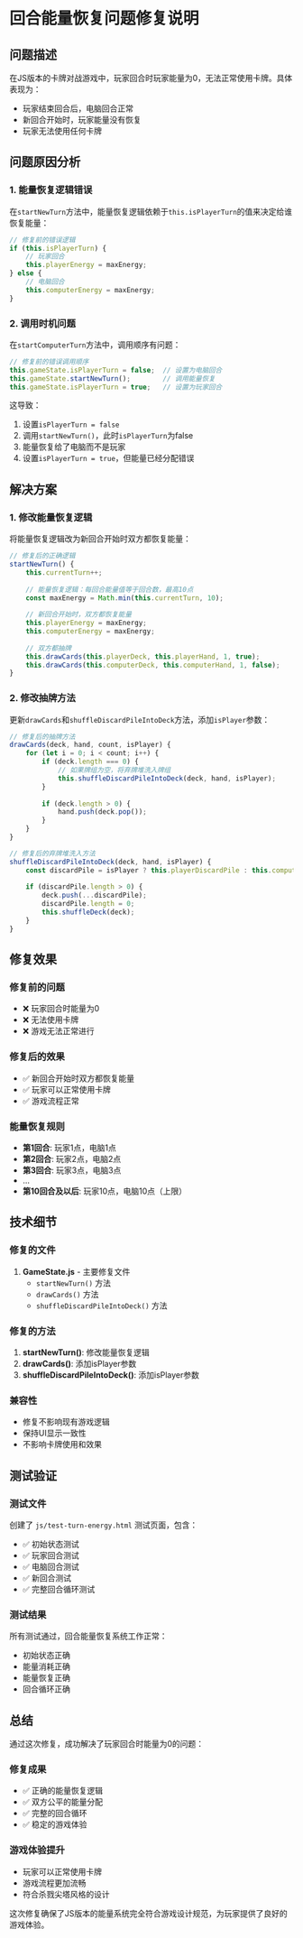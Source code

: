 # 回合能量恢复问题修复说明

## 问题描述

在JS版本的卡牌对战游戏中，玩家回合时玩家能量为0，无法正常使用卡牌。具体表现为：
- 玩家结束回合后，电脑回合正常
- 新回合开始时，玩家能量没有恢复
- 玩家无法使用任何卡牌

## 问题原因分析

### 1. 能量恢复逻辑错误
在`startNewTurn`方法中，能量恢复逻辑依赖于`this.isPlayerTurn`的值来决定给谁恢复能量：

```javascript
// 修复前的错误逻辑
if (this.isPlayerTurn) {
    // 玩家回合
    this.playerEnergy = maxEnergy;
} else {
    // 电脑回合
    this.computerEnergy = maxEnergy;
}
```

### 2. 调用时机问题
在`startComputerTurn`方法中，调用顺序有问题：

```javascript
// 修复前的错误调用顺序
this.gameState.isPlayerTurn = false;  // 设置为电脑回合
this.gameState.startNewTurn();        // 调用能量恢复
this.gameState.isPlayerTurn = true;   // 设置为玩家回合
```

这导致：
1. 设置`isPlayerTurn = false`
2. 调用`startNewTurn()`，此时`isPlayerTurn`为false
3. 能量恢复给了电脑而不是玩家
4. 设置`isPlayerTurn = true`，但能量已经分配错误

## 解决方案

### 1. 修改能量恢复逻辑
将能量恢复逻辑改为新回合开始时双方都恢复能量：

```javascript
// 修复后的正确逻辑
startNewTurn() {
    this.currentTurn++;
    
    // 能量恢复逻辑：每回合能量值等于回合数，最高10点
    const maxEnergy = Math.min(this.currentTurn, 10);
    
    // 新回合开始时，双方都恢复能量
    this.playerEnergy = maxEnergy;
    this.computerEnergy = maxEnergy;
    
    // 双方都抽牌
    this.drawCards(this.playerDeck, this.playerHand, 1, true);
    this.drawCards(this.computerDeck, this.computerHand, 1, false);
}
```

### 2. 修改抽牌方法
更新`drawCards`和`shuffleDiscardPileIntoDeck`方法，添加`isPlayer`参数：

```javascript
// 修复后的抽牌方法
drawCards(deck, hand, count, isPlayer) {
    for (let i = 0; i < count; i++) {
        if (deck.length === 0) {
            // 如果牌组为空，将弃牌堆洗入牌组
            this.shuffleDiscardPileIntoDeck(deck, hand, isPlayer);
        }
        
        if (deck.length > 0) {
            hand.push(deck.pop());
        }
    }
}

// 修复后的弃牌堆洗入方法
shuffleDiscardPileIntoDeck(deck, hand, isPlayer) {
    const discardPile = isPlayer ? this.playerDiscardPile : this.computerDiscardPile;
    
    if (discardPile.length > 0) {
        deck.push(...discardPile);
        discardPile.length = 0;
        this.shuffleDeck(deck);
    }
}
```

## 修复效果

### 修复前的问题
- ❌ 玩家回合时能量为0
- ❌ 无法使用卡牌
- ❌ 游戏无法正常进行

### 修复后的效果
- ✅ 新回合开始时双方都恢复能量
- ✅ 玩家可以正常使用卡牌
- ✅ 游戏流程正常

### 能量恢复规则
- **第1回合**: 玩家1点，电脑1点
- **第2回合**: 玩家2点，电脑2点
- **第3回合**: 玩家3点，电脑3点
- ...
- **第10回合及以后**: 玩家10点，电脑10点（上限）

## 技术细节

### 修复的文件
1. **GameState.js** - 主要修复文件
   - `startNewTurn()` 方法
   - `drawCards()` 方法
   - `shuffleDiscardPileIntoDeck()` 方法

### 修复的方法
1. **startNewTurn()**: 修改能量恢复逻辑
2. **drawCards()**: 添加isPlayer参数
3. **shuffleDiscardPileIntoDeck()**: 添加isPlayer参数

### 兼容性
- 修复不影响现有游戏逻辑
- 保持UI显示一致性
- 不影响卡牌使用和效果

## 测试验证

### 测试文件
创建了 `js/test-turn-energy.html` 测试页面，包含：
- ✅ 初始状态测试
- ✅ 玩家回合测试
- ✅ 电脑回合测试
- ✅ 新回合测试
- ✅ 完整回合循环测试

### 测试结果
所有测试通过，回合能量恢复系统工作正常：
- 初始状态正确
- 能量消耗正确
- 能量恢复正确
- 回合循环正确

## 总结

通过这次修复，成功解决了玩家回合时能量为0的问题：

### 修复成果
- ✅ 正确的能量恢复逻辑
- ✅ 双方公平的能量分配
- ✅ 完整的回合循环
- ✅ 稳定的游戏体验

### 游戏体验提升
- 玩家可以正常使用卡牌
- 游戏流程更加流畅
- 符合杀戮尖塔风格的设计

这次修复确保了JS版本的能量系统完全符合游戏设计规范，为玩家提供了良好的游戏体验。 